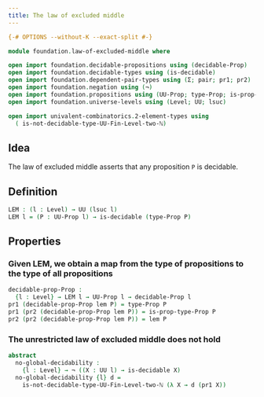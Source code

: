 ```yaml
---
title: The law of excluded middle
---
```


```agda
{-# OPTIONS --without-K --exact-split #-}

module foundation.law-of-excluded-middle where

open import foundation.decidable-propositions using (decidable-Prop)
open import foundation.decidable-types using (is-decidable)
open import foundation.dependent-pair-types using (Σ; pair; pr1; pr2)
open import foundation.negation using (¬)
open import foundation.propositions using (UU-Prop; type-Prop; is-prop-type-Prop)
open import foundation.universe-levels using (Level; UU; lsuc)

open import univalent-combinatorics.2-element-types using
  ( is-not-decidable-type-UU-Fin-Level-two-ℕ)
```

## Idea

The law of excluded middle asserts that any proposition `P` is decidable.

## Definition

```agda
LEM : (l : Level) → UU (lsuc l)
LEM l = (P : UU-Prop l) → is-decidable (type-Prop P)
```

## Properties

### Given LEM, we obtain a map from the type of propositions to the type of all propositions

```agda
decidable-prop-Prop :
  {l : Level} → LEM l → UU-Prop l → decidable-Prop l
pr1 (decidable-prop-Prop lem P) = type-Prop P
pr1 (pr2 (decidable-prop-Prop lem P)) = is-prop-type-Prop P
pr2 (pr2 (decidable-prop-Prop lem P)) = lem P
```

### The unrestricted law of excluded middle does not hold

```agda
abstract
  no-global-decidability :
    {l : Level} → ¬ ((X : UU l) → is-decidable X)
  no-global-decidability {l} d =
    is-not-decidable-type-UU-Fin-Level-two-ℕ (λ X → d (pr1 X))
```
